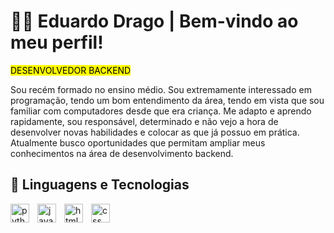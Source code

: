 # 👨‍💻 Eduardo Drago | Bem-vindo ao meu perfil!

<mark>DESENVOLVEDOR BACKEND</mark>

Sou recém formado no ensino médio. Sou extremamente interessado em programação, tendo um bom entendimento da área, tendo em vista que sou familiar com computadores desde que era criança. 
Me adapto e aprendo rapidamente, sou responsável, determinado e não vejo a hora de desenvolver novas habilidades e colocar as que já possuo em prática.
Atualmente busco oportunidades que permitam ampliar meus conhecimentos na área de desenvolvimento backend.

## 🤖 Linguagens e Tecnologias

<img
    align="left"
    alt="python"
    title="python"
    width="30px"
    style="padding-right: 10px;"
    src="https://cdn.jsdelivr.net/gh/devicons/devicon@latest/icons/python/python-original.svg" 
/>

<img
    align="left"
    alt="javascript"
    title="javascript"
    width="30px"
    style="padding-right: 10px;"
    src="https://cdn.jsdelivr.net/gh/devicons/devicon@latest/icons/javascript/javascript-original.svg" 
/>

<img
    align="left"
    alt="html"
    title="html"
    width="30px"
    style="padding-right: 10px;"
    src="https://cdn.jsdelivr.net/gh/devicons/devicon@latest/icons/html5/html5-original.svg" 
/>

<img
    align="left"
    alt="css"
    title="css"
    width="30px"
    style="padding-right: 10px;"
    src="https://cdn.jsdelivr.net/gh/devicons/devicon@latest/icons/css3/css3-original.svg" 
/>

<br/>
<br/>

